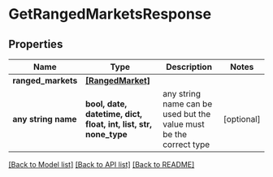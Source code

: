# GetRangedMarketsResponse


## Properties
Name | Type | Description | Notes
------------ | ------------- | ------------- | -------------
**ranged_markets** | [**[RangedMarket]**](RangedMarket.md) |  | 
**any string name** | **bool, date, datetime, dict, float, int, list, str, none_type** | any string name can be used but the value must be the correct type | [optional]

[[Back to Model list]](../README.md#documentation-for-models) [[Back to API list]](../README.md#documentation-for-api-endpoints) [[Back to README]](../README.md)


